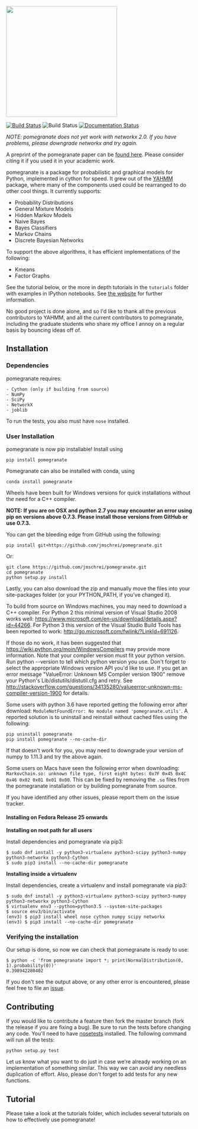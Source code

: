 <img src="https://github.com/jmschrei/pomegranate/blob/master/docs/logo/pomegranate-logo.png" width=300>

[![Build Status](https://travis-ci.org/jmschrei/pomegranate.svg?branch=master)](https://travis-ci.org/jmschrei/pomegranate) ![Build Status](https://ci.appveyor.com/api/projects/status/github/jmschrei/pomegranate?svg=True) [![Documentation Status](https://readthedocs.org/projects/pomegranate/badge/?version=latest)](http://pomegranate.readthedocs.io/en/latest/?badge=latest)

*NOTE: pomegranate does not yet work with networkx 2.0. If you have problems, please downgrade networkx and try again.*

A preprint of the pomegranate paper can be [found here](https://arxiv.org/pdf/1711.00137.pdf). Please consider citing it if you used it in your academic work.

pomegranate is a package for probabilistic and graphical models for Python, implemented in cython for speed. It grew out of the [YAHMM](https://github.com/jmschrei/yahmm) package, where many of the components used could be rearranged to do other cool things. It currently supports:

* Probability Distributions
* General Mixture Models
* Hidden Markov Models
* Naive Bayes
* Bayes Classifiers
* Markov Chains
* Discrete Bayesian Networks

To support the above algorithms, it has efficient implementations of the following:

* Kmeans
* Factor Graphs

See the tutorial below, or the more in depth tutorials in the `tutorials` folder with examples in IPython notebooks. See [the website](http://pomegranate.readthedocs.org/en/latest/) for further information.

No good project is done alone, and so I'd like to thank all the previous contributors to YAHMM, and all the current contributors to pomegranate, including the graduate students who share my office I annoy on a regular basis by bouncing ideas off of.
## Installation

### Dependencies

pomegranate requires:

```
- Cython (only if building from source)
- NumPy
- SciPy
- NetworkX
- joblib
```

To run the tests, you also must have `nose` installed.

### User Installation

pomegranate is now pip installable! Install using 

```
pip install pomegranate
```

Pomegranate can also be installed with conda, using 

```
conda install pomegranate
``` 

Wheels have been built for Windows versions for quick installations without the need for a C++ compiler. 

**NOTE: If you are on OSX and python 2.7 you may encounter an error using pip on versions above 0.7.3. Please install those versions from GitHub or use 0.7.3.**

You can get the bleeding edge from GitHub using the following:

```
pip install git+https://github.com/jmschrei/pomegranate.git
```

Or:

```
git clone https://github.com/jmschrei/pomegranate.git
cd pomegranate
python setup.py install
```

Lastly, you can also download the zip and manually move the files into your site-packages folder (or your PYTHON_PATH, if you've changed it).

To build from source on Windows machines, you may need to download a C++ compiler. For Python 2 this minimal version of Visual Studio 2008 works well: https://www.microsoft.com/en-us/download/details.aspx?id=44266. For Python 3 this version of the Visual Studio Build Tools has been reported to work: http://go.microsoft.com/fwlink/?LinkId=691126. 

If those do no work, it has been suggested that https://wiki.python.org/moin/WindowsCompilers may provide more information. Note that your compiler version must fit your python version. Run python --version to tell which python version you use. Don't forget to select the appropriate Windows version API you'd like to use. If you get an error message "ValueError: Unknown MS Compiler version 1900" remove your Python's Lib/distutils/distutil.cfg and retry. See http://stackoverflow.com/questions/34135280/valueerror-unknown-ms-compiler-version-1900 for details.

Some users with python 3.6 have reported getting the following error after download: `ModuleNotFoundError: No module named 'pomegranate.utils'`. A reported solution is to uninstall and reinstall without cached files using the following:

```
pip uninstall pomegranate
pip install pomegranate --no-cache-dir
```

If that doesn't work for you, you may need to downgrade your version of numpy to 1.11.3 and try the above again. 

Some users on Macs have seen the following error when downloading: `MarkovChain.so: unknown file type, first eight bytes: 0x7F 0x45 0x4C 0x46 0x02 0x01 0x01 0x00`. This can be fixed by removing the `.so` files from the pomegranate installation or by building pomegranate from source.

If you have identified any other issues, please report them on the issue tracker.

#### Installing on Fedora Release 25 onwards

**Installing on root path for all users**

Install dependencies and pomegranate via pip3:

```
$ sudo dnf install -y python3-virtualenv python3-scipy python3-numpy python3-networkx python3-Cython
$ sudo pip3 install --no-cache-dir pomegranate 
```

**Installing inside a virtualenv**

Install dependencies, create a virtualenv and install pomegranate via pip3:

```
$ sudo dnf install -y python3-virtualenv python3-scipy python3-numpy python3-networkx python3-Cython
$ virtualenv env3 --python=python3.5 --system-site-packages
$ source env3/bin/activate
(env3) $ pip3 install wheel nose cython numpy scipy networkx
(env3) $ pip3 install --no-cache-dir pomegranate
```

### Verifying the installation

Our setup is done, so now we can check that pomegranate is ready to use:

```
$ python -c 'from pomegranate import *; print(NormalDistribution(0, 1).probability(0))'
0.398942280402
```


If you don't see the output above, or any other error is encountered, please feel free to file an [issue](https://github.com/jmschrei/pomegranate/issues).

## Contributing

If you would like to contribute a feature then fork the master branch (fork the release if you are fixing a bug). Be sure to run the tests before changing any code. You'll need to have [nosetests](https://github.com/nose-devs/nose) installed. The following command will run all the tests:
```
python setup.py test
```
Let us know what you want to do just in case we're already working on an implementation of something similar. This way we can avoid any needless duplication of effort. Also, please don't forget to add tests for any new functions.

## Tutorial

Please take a look at the tutorials folder, which includes several tutorials on how to effectively use pomegranate!
